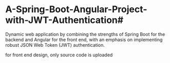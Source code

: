 # A-Spring-Boot-Angular-Project-with-JWT-Authentication#
Dynamic web application by combining the strengths of Spring Boot for the backend and Angular for the front end, with an emphasis on implementing robust JSON Web Token (JWT) authentication.


for front end design, only source code is uploaded
